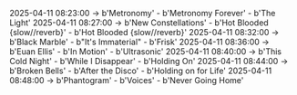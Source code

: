 2025-04-11 08:23:00 -> b'Metronomy' - b'Metronomy Forever' - b'The Light'
2025-04-11 08:27:00 -> b'New Constellations' - b'Hot Blooded {slow//reverb}' - b'Hot Blooded {slow//reverb}'
2025-04-11 08:32:00 -> b'Black Marble' - b"It's Immaterial" - b'Frisk'
2025-04-11 08:36:00 -> b'Euan Ellis' - b'In Motion' - b'Ultrasonic'
2025-04-11 08:40:00 -> b'This Cold Night' - b'While I Disappear' - b'Holding On'
2025-04-11 08:44:00 -> b'Broken Bells' - b'After the Disco' - b'Holding on for Life'
2025-04-11 08:48:00 -> b'Phantogram' - b'Voices' - b'Never Going Home'
